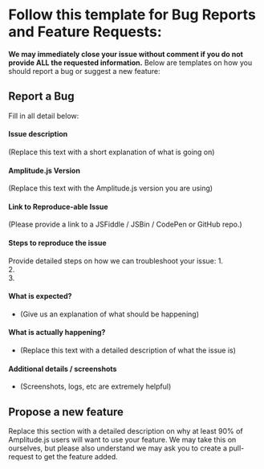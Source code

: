 # Follow this template for Bug Reports and Feature Requests:
**We may immediately close your issue without comment if you do not provide ALL the requested information.** Below are templates on how you should report a bug or suggest a new feature:

## Report a Bug
Fill in all detail below:

#### Issue description
(Replace this text with a short explanation of what is going on)


#### Amplitude.js Version
(Replace this text with the Amplitude.js version you are using)


#### Link to Reproduce-able Issue
(Please provide a link to a JSFiddle / JSBin / CodePen or GitHub repo.)



#### Steps to reproduce the issue
Provide detailed steps on how we can troubleshoot your issue:
1.  
2.  
3.  


#### What is expected?

- (Give us an explanation of what should be happening)


#### What is actually happening?

- (Replace this text with a detailed description of what the issue is)


#### Additional details / screenshots

- (Screenshots, logs, etc are extremely helpful)




## Propose a new feature

Replace this section with a detailed description on why at least 90% of Amplitude.js users will want to use your feature. We may take this on ourselves, but please also understand we may ask you to create a pull-request to get the feature added.

